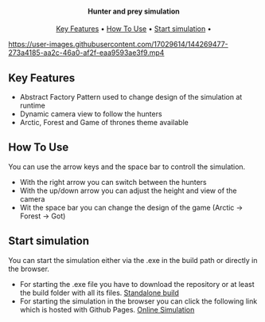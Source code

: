 
<h4 align="center">Hunter and prey simulation</h4>

<p align="center">
  <a href="#key-features">Key Features</a> •
  <a href="#how-to-use">How To Use</a> •
  <a href="#versions">Start simulation</a> •
</p>

https://user-images.githubusercontent.com/17029614/144269477-273a4185-aa2c-46a0-af2f-eaa9593ae3f9.mp4


## Key Features

* Abstract Factory Pattern used to change design of the simulation at runtime
* Dynamic camera view to follow the hunters
* Arctic, Forest and Game of thrones theme available

## How To Use

You can use the arrow keys and the space bar to controll the simulation.
* With the right arrow you can switch between the hunters
* With the up/down arrow you can adjust the height and view of the camera
* Wit the space bar you can change the design of the game (Arctic -> Forest -> Got)


## Start simulation

You can start the simulation either via the .exe in the build path or directly in the browser. 

- For starting the .exe file you have to download the repository or at least the build folder with all its files.
[Standalone build](https://github.com/vanthomiy/hunter_and_prey_abstract_factory/tree/main/hunter_and_prey/Build)
- For starting the simulation in the browser you can click the following link which is hosted with Github Pages.
[Online Simulation](https://vanthomiy.github.io/hunter_and_prey_abstract_factory/)
